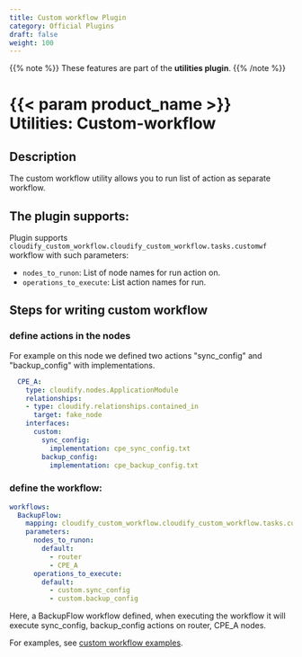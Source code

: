```yaml
---
title: Custom workflow Plugin
category: Official Plugins
draft: false
weight: 100
---
```

{{% note %}}
These features are part of the **utilities plugin**.
{{% /note %}}

# {{< param product_name >}} Utilities: Custom-workflow

## Description
The custom workflow utility allows you to run list of action as separate
workflow.

## The plugin supports:

Plugin supports `cloudify_custom_workflow.cloudify_custom_workflow.tasks.customwf`
workflow with such parameters:
 * `nodes_to_runon`: List of node names for run action on.
 * `operations_to_execute`: List action names for run.

## Steps for writing custom workflow

### define actions in the nodes

For example on this node we defined two actions "sync_config" and "backup_config" with implementations.
```yaml
  CPE_A:
    type: cloudify.nodes.ApplicationModule
    relationships:
    - type: cloudify.relationships.contained_in
      target: fake_node
    interfaces:
      custom:
        sync_config:
          implementation: cpe_sync_config.txt
        backup_config:
          implementation: cpe_backup_config.txt
```

### define the workflow:

```yaml
workflows:
  BackupFlow:
    mapping: cloudify_custom_workflow.cloudify_custom_workflow.tasks.customwf
    parameters:
      nodes_to_runon:
        default:
          - router
          - CPE_A
      operations_to_execute:
        default:
          - custom.sync_config
          - custom.backup_config
```
Here, a BackupFlow workflow defined, when executing the workflow it will execute sync_config, backup_config actions on router, CPE_A nodes.

For examples, see [custom workflow examples](https://github.com/cloudify-community/blueprint-examples/tree/master/utilities-examples/cloudify_custom_workflow).
